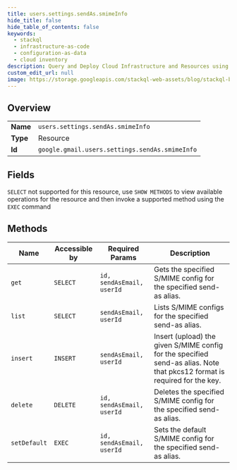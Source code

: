 ```yaml
---
title: users.settings.sendAs.smimeInfo
hide_title: false
hide_table_of_contents: false
keywords:
  - stackql
  - infrastructure-as-code
  - configuration-as-data
  - cloud inventory
description: Query and Deploy Cloud Infrastructure and Resources using SQL
custom_edit_url: null
image: https://storage.googleapis.com/stackql-web-assets/blog/stackql-blog-post-featured-image.png
---
```

  
    

## Overview
<table><tbody>
<tr><td><b>Name</b></td><td><code>users.settings.sendAs.smimeInfo</code></td></tr>
<tr><td><b>Type</b></td><td>Resource</td></tr>
<tr><td><b>Id</b></td><td><code>google.gmail.users.settings.sendAs.smimeInfo</code></td></tr>
</tbody></table>

## Fields
`SELECT` not supported for this resource, use `SHOW METHODS` to view available operations for the resource and then invoke a supported method using the `EXEC` command  
## Methods
| Name | Accessible by | Required Params | Description |
| ---- | ------------- | --------------- | ----------- |
| `get` | `SELECT` | `id, sendAsEmail, userId` | Gets the specified S/MIME config for the specified send-as alias. |
| `list` | `SELECT` | `sendAsEmail, userId` | Lists S/MIME configs for the specified send-as alias. |
| `insert` | `INSERT` | `sendAsEmail, userId` | Insert (upload) the given S/MIME config for the specified send-as alias. Note that pkcs12 format is required for the key. |
| `delete` | `DELETE` | `id, sendAsEmail, userId` | Deletes the specified S/MIME config for the specified send-as alias. |
| `setDefault` | `EXEC` | `id, sendAsEmail, userId` | Sets the default S/MIME config for the specified send-as alias. |
